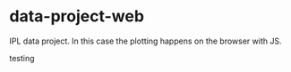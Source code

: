 # data-project-web

IPL data project. In this case the plotting happens on the browser with JS.

testing